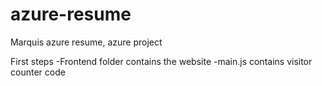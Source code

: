 # azure-resume
Marquis azure resume, azure project

First steps
    -Frontend folder contains the website
    -main.js contains visitor counter code